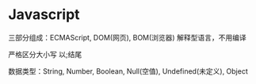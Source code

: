 # Javascript
三部分组成：ECMAScript, DOM(网页), BOM(浏览器)
解释型语言，不用编译

严格区分大小写
以;结尾

数据类型：String, Number, Boolean, Null(空值), Undefined(未定义), Object



